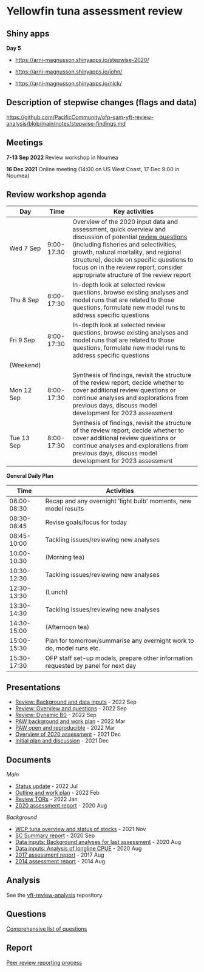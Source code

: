 # Yellowfin tuna assessment review

## Shiny apps

**Day 5**

* https://arni-magnusson.shinyapps.io/stepwise-2020/

* https://arni-magnusson.shinyapps.io/john/

* https://arni-magnusson.shinyapps.io/nick/

## Description of stepwise changes (flags and data)

https://github.com/PacificCommunity/ofp-sam-yft-review-analysis/blob/main/notes/stepwise-findings.md

## Meetings

**7-13 Sep 2022** Review workshop in Noumea

**16 Dec 2021** Online meeting (14:00 on US West Coast, 17 Dec 9:00 in Noumea)

## Review workshop agenda

Day        | Time       | Key activities
---------- | ---------- | ------------------------------------------------------------------------------------------------------------------------------------------------------------------------------------------------------------------------------------------------------------------------------------------------------------------------------------------------
Wed 7 Sep  | 9:00-17:30 | Overview of the 2020 input data and assessment, quick overview and discussion of potential [review questions](notes/questions.md) (including fisheries and selectivities, growth, natural mortality, and regional structure), decide on specific questions to focus on in the review report, consider appropriate structure of the review report
Thu 8 Sep  | 8:00-17:30 | In-depth look at selected review questions, browse existing analyses and model runs that are related to those questions, formulate new model runs to address specific questions
Fri 9 Sep  | 8:00-17:30 | In-depth look at selected review questions, browse existing analyses and model runs that are related to those questions, formulate new model runs to address specific questions
(Weekend)  |
Mon 12 Sep | 8:00-17:30 | Synthesis of findings, revisit the structure of the review report, decide whether to cover additional review questions or continue analyses and explorations from previous days, discuss model development for 2023 assessment
Tue 13 Sep | 8:00-17:30 | Synthesis of findings, revisit the structure of the review report, decide whether to cover additional review questions or continue analyses and explorations from previous days, discuss model development for 2023 assessment

**General Daily Plan**

Time        | Activities
----------- | ----------------------------------------------------------------------------------
08:00-08:30 | Recap and any overnight 'light bulb' moments, new model results
08:30-08:45 | Revise goals/focus for today
08:45-10:00 | Tackling issues/reviewing new analyses
10:00-10:30 | (Morning tea)
10:30-12:30 | Tackling issues/reviewing new analyses
12:30-13:30 | (Lunch)
13:30-14:30 | Tackling issues/reviewing new analyses
14:30-15:00 | (Afternoon tea)
15:00-15:30 | Plan for tomorrow/summarise any overnight work to do, model runs etc.
15:30-17:30 | OFP staff set-up models, prepare other information requested by panel for next day

## Presentations

- [Review: Background and data inputs](pdf/yft_review_2022_09_07_background_data_inputs.pdf) - 2022 Sep
- [Review: Overview and questions](pdf/yft_review_2022_09_07_overview_questions.pdf) - 2022 Sep
- [Review: Dynamic B0](pdf/yft_review_2022_09_08_dynamic_b0.pdf) - 2022 Sep
- [PAW background and work plan](pdf/yft_review_2022_03_31_paw_background.pdf) - 2022 Mar
- [PAW open and reproducible](pdf/yft_review_2022_03_31_paw_reproducible.pdf) - 2022 Mar
- [Overview of 2020 assessment](pdf/yft_review_2021_12_17_assmt.pdf) - 2021 Dec
- [Initial plan and discussion](pdf/yft_review_2021_12_17_plan.pdf) - 2021 Dec

## Documents

*Main*

- [Status update](pdf/WCPFC-SC18-SA-IP-08_YFT_review_status_update.pdf) - 2022 Jul
- [Outline and work plan](pdf/yft_review_2022_02_25_outline.pdf) - 2022 Feb
- [Review TORs](pdf/WCPFC-SC17-SA-WP-06_Rev_YFT_peer_rev_TOR_Final_after_SC17.pdf) - 2022 Jan
- [2020 assessment report](pdf/WCPFC-SC16-SA-WP-04_YFT_stock_assessment_2020_Rev3.pdf) - 2020 Aug

*Background*

- [WCP tuna overview and status of stocks](pdf/Hare_21_western_central_Pacific_tuna_fishery_stock_overview_2020.pdf) - 2021 Nov
- [SC Summary report](pdf/SC16_Summary_Report_adopted_on_06Nov2020_Att_A_fixed_Para_228_176_fixed.pdf) - 2020 Sep
- [Data inputs: Background analyses for last assessment](pdf/WCPFC-SC16-SA-IP-06_BET_YFT_assess_back_analyses_Final.pdf) - 2020 Aug
- [Data inputs: Analysis of longline CPUE](pdf/WCPFC-SC16-SA-IP-07_CPUE_anal_bet_yft_Final.pdf) - 2020 Aug
- [2017 assessment report](pdf/WCPFC-SC13-SA-WP-06_YFT_stock_assessment_2017_Rev1.pdf) - 2017 Aug
- [2014 assessment report](pdf/WCPFC-SC10-SA-WP-04_YFT_stock_assessment_2014_Rev1.pdf) - 2014 Aug

## Analysis

See the
[yft-review-analysis](https://github.com/PacificCommunity/ofp-sam-yft-review-analysis)
repository.

## Questions

[Comprehensive list of questions](notes/questions.md)

## Report

[Peer review reporting process](report/process.md)
